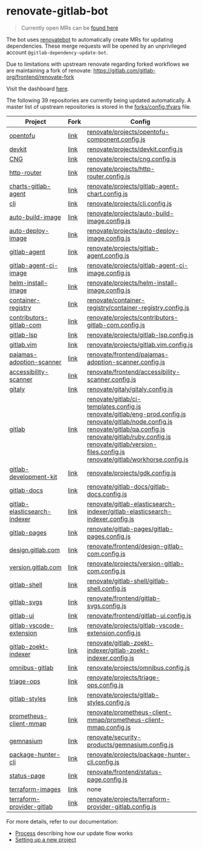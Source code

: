 # renovate-gitlab-bot

> Currently open MRs can be [found here](https://gitlab.com/dashboard/merge_requests?scope=all&utf8=%E2%9C%93&state=opened&author_username=gitlab-dependency-update-bot)

The bot uses [renovatebot](https://github.com/renovatebot/renovate) to
automatically create MRs for updating dependencies. These merge requests will be opened by an unprivileged account `@gitlab-dependency-update-bot`.

Due to limitations with upstream renovate regarding forked workflows we are maintaining a fork of renovate:
https://gitlab.com/gitlab-org/frontend/renovate-fork

Visit the dashboard [here](https://gitlab-org.gitlab.io/frontend/renovate-gitlab-bot/).

<!-- rep -->

The following 39 repositories are currently being updated automatically.
A master list of upstream repositories is stored in the [forks/config.tfvars](./forks/config.tfvars) file.

| Project                          | Fork                                      | Config                                                                                                                                                                                                                                                                                                                                                                                                                                                                                                                                                                                 |
| -------------------------------- | ----------------------------------------- | -------------------------------------------------------------------------------------------------------------------------------------------------------------------------------------------------------------------------------------------------------------------------------------------------------------------------------------------------------------------------------------------------------------------------------------------------------------------------------------------------------------------------------------------------------------------------------------- |
| [opentofu][]                     | [link][opentofu_fork]                     | [renovate/projects/opentofu-component.config.js](./[renovate/projects/opentofu-component.config.js])                                                                                                                                                                                                                                                                                                                                                                                                                                                                                   |
| [devkit][]                       | [link][devkit_fork]                       | [renovate/projects/devkit.config.js](./[renovate/projects/devkit.config.js])                                                                                                                                                                                                                                                                                                                                                                                                                                                                                                           |
| [CNG][]                          | [link][CNG_fork]                          | [renovate/projects/cng.config.js](./[renovate/projects/cng.config.js])                                                                                                                                                                                                                                                                                                                                                                                                                                                                                                                 |
| [http-router][]                  | [link][http-router_fork]                  | [renovate/projects/http-router.config.js](./[renovate/projects/http-router.config.js])                                                                                                                                                                                                                                                                                                                                                                                                                                                                                                 |
| [charts-gitlab-agent][]          | [link][charts-gitlab-agent_fork]          | [renovate/projects/gitlab-agent-chart.config.js](./[renovate/projects/gitlab-agent-chart.config.js])                                                                                                                                                                                                                                                                                                                                                                                                                                                                                   |
| [cli][]                          | [link][cli_fork]                          | [renovate/projects/cli.config.js](./[renovate/projects/cli.config.js])                                                                                                                                                                                                                                                                                                                                                                                                                                                                                                                 |
| [auto-build-image][]             | [link][auto-build-image_fork]             | [renovate/projects/auto-build-image.config.js](./[renovate/projects/auto-build-image.config.js])                                                                                                                                                                                                                                                                                                                                                                                                                                                                                       |
| [auto-deploy-image][]            | [link][auto-deploy-image_fork]            | [renovate/projects/auto-deploy-image.config.js](./[renovate/projects/auto-deploy-image.config.js])                                                                                                                                                                                                                                                                                                                                                                                                                                                                                     |
| [gitlab-agent][]                 | [link][gitlab-agent_fork]                 | [renovate/projects/gitlab-agent.config.js](./[renovate/projects/gitlab-agent.config.js])                                                                                                                                                                                                                                                                                                                                                                                                                                                                                               |
| [gitlab-agent-ci-image][]        | [link][gitlab-agent-ci-image_fork]        | [renovate/projects/gitlab-agent-ci-image.config.js](./[renovate/projects/gitlab-agent-ci-image.config.js])                                                                                                                                                                                                                                                                                                                                                                                                                                                                             |
| [helm-install-image][]           | [link][helm-install-image_fork]           | [renovate/projects/helm-install-image.config.js](./[renovate/projects/helm-install-image.config.js])                                                                                                                                                                                                                                                                                                                                                                                                                                                                                   |
| [container-registry][]           | [link][container-registry_fork]           | [renovate/container-registry/container-registry.config.js](./[renovate/container-registry/container-registry.config.js])                                                                                                                                                                                                                                                                                                                                                                                                                                                               |
| [contributors-gitlab-com][]      | [link][contributors-gitlab-com_fork]      | [renovate/projects/contributors-gitlab-com.config.js](./[renovate/projects/contributors-gitlab-com.config.js])                                                                                                                                                                                                                                                                                                                                                                                                                                                                         |
| [gitlab-lsp][]                   | [link][gitlab-lsp_fork]                   | [renovate/projects/gitlab-lsp.config.js](./[renovate/projects/gitlab-lsp.config.js])                                                                                                                                                                                                                                                                                                                                                                                                                                                                                                   |
| [gitlab.vim][]                   | [link][gitlab.vim_fork]                   | [renovate/projects/gitlab.vim.config.js](./[renovate/projects/gitlab.vim.config.js])                                                                                                                                                                                                                                                                                                                                                                                                                                                                                                   |
| [pajamas-adoption-scanner][]     | [link][pajamas-adoption-scanner_fork]     | [renovate/frontend/pajamas-adoption-scanner.config.js](./[renovate/frontend/pajamas-adoption-scanner.config.js])                                                                                                                                                                                                                                                                                                                                                                                                                                                                       |
| [accessibility-scanner][]        | [link][accessibility-scanner_fork]        | [renovate/frontend/accessibility-scanner.config.js](./[renovate/frontend/accessibility-scanner.config.js])                                                                                                                                                                                                                                                                                                                                                                                                                                                                             |
| [gitaly][]                       | [link][gitaly_fork]                       | [renovate/gitaly/gitaly.config.js](./[renovate/gitaly/gitaly.config.js])                                                                                                                                                                                                                                                                                                                                                                                                                                                                                                               |
| [gitlab][]                       | [link][gitlab_fork]                       | [renovate/gitlab/ci-templates.config.js](./[renovate/gitlab/ci-templates.config.js]) <br/> [renovate/gitlab/eng-prod.config.js](./[renovate/gitlab/eng-prod.config.js]) <br/> [renovate/gitlab/node.config.js](./[renovate/gitlab/node.config.js]) <br/> [renovate/gitlab/qa.config.js](./[renovate/gitlab/qa.config.js]) <br/> [renovate/gitlab/ruby.config.js](./[renovate/gitlab/ruby.config.js]) <br/> [renovate/gitlab/version-files.config.js](./[renovate/gitlab/version-files.config.js]) <br/> [renovate/gitlab/workhorse.config.js](./[renovate/gitlab/workhorse.config.js]) |
| [gitlab-development-kit][]       | [link][gitlab-development-kit_fork]       | [renovate/projects/gdk.config.js](./[renovate/projects/gdk.config.js])                                                                                                                                                                                                                                                                                                                                                                                                                                                                                                                 |
| [gitlab-docs][]                  | [link][gitlab-docs_fork]                  | [renovate/gitlab-docs/gitlab-docs.config.js](./[renovate/gitlab-docs/gitlab-docs.config.js])                                                                                                                                                                                                                                                                                                                                                                                                                                                                                           |
| [gitlab-elasticsearch-indexer][] | [link][gitlab-elasticsearch-indexer_fork] | [renovate/gitlab-elasticsearch-indexer/gitlab-elasticsearch-indexer.config.js](./[renovate/gitlab-elasticsearch-indexer/gitlab-elasticsearch-indexer.config.js])                                                                                                                                                                                                                                                                                                                                                                                                                       |
| [gitlab-pages][]                 | [link][gitlab-pages_fork]                 | [renovate/gitlab-pages/gitlab-pages.config.js](./[renovate/gitlab-pages/gitlab-pages.config.js])                                                                                                                                                                                                                                                                                                                                                                                                                                                                                       |
| [design.gitlab.com][]            | [link][design.gitlab.com_fork]            | [renovate/frontend/design-gitlab-com.config.js](./[renovate/frontend/design-gitlab-com.config.js])                                                                                                                                                                                                                                                                                                                                                                                                                                                                                     |
| [version.gitlab.com][]           | [link][version.gitlab.com_fork]           | [renovate/projects/version-gitlab-com.config.js](./[renovate/projects/version-gitlab-com.config.js])                                                                                                                                                                                                                                                                                                                                                                                                                                                                                   |
| [gitlab-shell][]                 | [link][gitlab-shell_fork]                 | [renovate/gitlab-shell/gitlab-shell.config.js](./[renovate/gitlab-shell/gitlab-shell.config.js])                                                                                                                                                                                                                                                                                                                                                                                                                                                                                       |
| [gitlab-svgs][]                  | [link][gitlab-svgs_fork]                  | [renovate/frontend/gitlab-svgs.config.js](./[renovate/frontend/gitlab-svgs.config.js])                                                                                                                                                                                                                                                                                                                                                                                                                                                                                                 |
| [gitlab-ui][]                    | [link][gitlab-ui_fork]                    | [renovate/frontend/gitlab-ui.config.js](./[renovate/frontend/gitlab-ui.config.js])                                                                                                                                                                                                                                                                                                                                                                                                                                                                                                     |
| [gitlab-vscode-extension][]      | [link][gitlab-vscode-extension_fork]      | [renovate/projects/gitlab-vscode-extension.config.js](./[renovate/projects/gitlab-vscode-extension.config.js])                                                                                                                                                                                                                                                                                                                                                                                                                                                                         |
| [gitlab-zoekt-indexer][]         | [link][gitlab-zoekt-indexer_fork]         | [renovate/gitlab-zoekt-indexer/gitlab-zoekt-indexer.config.js](./[renovate/gitlab-zoekt-indexer/gitlab-zoekt-indexer.config.js])                                                                                                                                                                                                                                                                                                                                                                                                                                                       |
| [omnibus-gitlab][]               | [link][omnibus-gitlab_fork]               | [renovate/projects/omnibus.config.js](./[renovate/projects/omnibus.config.js])                                                                                                                                                                                                                                                                                                                                                                                                                                                                                                         |
| [triage-ops][]                   | [link][triage-ops_fork]                   | [renovate/projects/triage-ops.config.js](./[renovate/projects/triage-ops.config.js])                                                                                                                                                                                                                                                                                                                                                                                                                                                                                                   |
| [gitlab-styles][]                | [link][gitlab-styles_fork]                | [renovate/projects/gitlab-styles.config.js](./[renovate/projects/gitlab-styles.config.js])                                                                                                                                                                                                                                                                                                                                                                                                                                                                                             |
| [prometheus-client-mmap][]       | [link][prometheus-client-mmap_fork]       | [renovate/prometheus-client-mmap/prometheus-client-mmap.config.js](./[renovate/prometheus-client-mmap/prometheus-client-mmap.config.js])                                                                                                                                                                                                                                                                                                                                                                                                                                               |
| [gemnasium][]                    | [link][gemnasium_fork]                    | [renovate/security-products/gemnasium.config.js](./[renovate/security-products/gemnasium.config.js])                                                                                                                                                                                                                                                                                                                                                                                                                                                                                   |
| [package-hunter-cli][]           | [link][package-hunter-cli_fork]           | [renovate/projects/package-hunter-cli.config.js](./[renovate/projects/package-hunter-cli.config.js])                                                                                                                                                                                                                                                                                                                                                                                                                                                                                   |
| [status-page][]                  | [link][status-page_fork]                  | [renovate/frontend/status-page.config.js](./[renovate/frontend/status-page.config.js])                                                                                                                                                                                                                                                                                                                                                                                                                                                                                                 |
| [terraform-images][]             | [link][terraform-images_fork]             | none                                                                                                                                                                                                                                                                                                                                                                                                                                                                                                                                                                                   |
| [terraform-provider-gitlab][]    | [link][terraform-provider-gitlab_fork]    | [renovate/projects/terraform-provider-gitlab.config.js](./[renovate/projects/terraform-provider-gitlab.config.js])                                                                                                                                                                                                                                                                                                                                                                                                                                                                     |

[opentofu]: https://gitlab.com/components/opentofu
[opentofu_fork]: https://gitlab.com/gitlab-renovate-forks/opentofu
[devkit]: https://gitlab.com/gitlab-org/analytics-section/product-analytics/devkit
[devkit_fork]: https://gitlab.com/gitlab-renovate-forks/devkit
[CNG]: https://gitlab.com/gitlab-org/build/CNG
[CNG_fork]: https://gitlab.com/gitlab-renovate-forks/CNG
[http-router]: https://gitlab.com/gitlab-org/cells/http-router
[http-router_fork]: https://gitlab.com/gitlab-renovate-forks/http-router
[charts-gitlab-agent]: https://gitlab.com/gitlab-org/charts/gitlab-agent
[charts-gitlab-agent_fork]: https://gitlab.com/gitlab-renovate-forks/charts-gitlab-agent
[cli]: https://gitlab.com/gitlab-org/cli
[cli_fork]: https://gitlab.com/gitlab-renovate-forks/cli
[auto-build-image]: https://gitlab.com/gitlab-org/cluster-integration/auto-build-image
[auto-build-image_fork]: https://gitlab.com/gitlab-renovate-forks/auto-build-image
[auto-deploy-image]: https://gitlab.com/gitlab-org/cluster-integration/auto-deploy-image
[auto-deploy-image_fork]: https://gitlab.com/gitlab-renovate-forks/auto-deploy-image
[gitlab-agent]: https://gitlab.com/gitlab-org/cluster-integration/gitlab-agent
[gitlab-agent_fork]: https://gitlab.com/gitlab-renovate-forks/gitlab-agent
[gitlab-agent-ci-image]: https://gitlab.com/gitlab-org/cluster-integration/gitlab-agent-ci-image
[gitlab-agent-ci-image_fork]: https://gitlab.com/gitlab-renovate-forks/gitlab-agent-ci-image
[helm-install-image]: https://gitlab.com/gitlab-org/cluster-integration/helm-install-image
[helm-install-image_fork]: https://gitlab.com/gitlab-renovate-forks/helm-install-image
[container-registry]: https://gitlab.com/gitlab-org/container-registry
[container-registry_fork]: https://gitlab.com/gitlab-renovate-forks/container-registry
[contributors-gitlab-com]: https://gitlab.com/gitlab-org/developer-relations/contributor-success/contributors-gitlab-com
[contributors-gitlab-com_fork]: https://gitlab.com/gitlab-renovate-forks/contributors-gitlab-com
[gitlab-lsp]: https://gitlab.com/gitlab-org/editor-extensions/gitlab-lsp
[gitlab-lsp_fork]: https://gitlab.com/gitlab-renovate-forks/gitlab-lsp
[gitlab.vim]: https://gitlab.com/gitlab-org/editor-extensions/gitlab.vim
[gitlab.vim_fork]: https://gitlab.com/gitlab-renovate-forks/gitlab.vim
[pajamas-adoption-scanner]: https://gitlab.com/gitlab-org/frontend/pajamas-adoption-scanner
[pajamas-adoption-scanner_fork]: https://gitlab.com/gitlab-renovate-forks/pajamas-adoption-scanner
[accessibility-scanner]: https://gitlab.com/gitlab-org/frontend/playground/accessibility-scanner
[accessibility-scanner_fork]: https://gitlab.com/gitlab-renovate-forks/accessibility-scanner
[gitaly]: https://gitlab.com/gitlab-org/gitaly
[gitaly_fork]: https://gitlab.com/gitlab-renovate-forks/gitaly
[gitlab]: https://gitlab.com/gitlab-org/gitlab
[gitlab_fork]: https://gitlab.com/gitlab-renovate-forks/gitlab
[gitlab-development-kit]: https://gitlab.com/gitlab-org/gitlab-development-kit
[gitlab-development-kit_fork]: https://gitlab.com/gitlab-renovate-forks/gitlab-development-kit
[gitlab-docs]: https://gitlab.com/gitlab-org/gitlab-docs
[gitlab-docs_fork]: https://gitlab.com/gitlab-renovate-forks/gitlab-docs
[gitlab-elasticsearch-indexer]: https://gitlab.com/gitlab-org/gitlab-elasticsearch-indexer
[gitlab-elasticsearch-indexer_fork]: https://gitlab.com/gitlab-renovate-forks/gitlab-elasticsearch-indexer
[gitlab-pages]: https://gitlab.com/gitlab-org/gitlab-pages
[gitlab-pages_fork]: https://gitlab.com/gitlab-renovate-forks/gitlab-pages
[design.gitlab.com]: https://gitlab.com/gitlab-org/gitlab-services/design.gitlab.com
[design.gitlab.com_fork]: https://gitlab.com/gitlab-renovate-forks/design.gitlab.com
[version.gitlab.com]: https://gitlab.com/gitlab-org/gitlab-services/version.gitlab.com
[version.gitlab.com_fork]: https://gitlab.com/gitlab-renovate-forks/version.gitlab.com
[gitlab-shell]: https://gitlab.com/gitlab-org/gitlab-shell
[gitlab-shell_fork]: https://gitlab.com/gitlab-renovate-forks/gitlab-shell
[gitlab-svgs]: https://gitlab.com/gitlab-org/gitlab-svgs
[gitlab-svgs_fork]: https://gitlab.com/gitlab-renovate-forks/gitlab-svgs
[gitlab-ui]: https://gitlab.com/gitlab-org/gitlab-ui
[gitlab-ui_fork]: https://gitlab.com/gitlab-renovate-forks/gitlab-ui
[gitlab-vscode-extension]: https://gitlab.com/gitlab-org/gitlab-vscode-extension
[gitlab-vscode-extension_fork]: https://gitlab.com/gitlab-renovate-forks/gitlab-vscode-extension
[gitlab-zoekt-indexer]: https://gitlab.com/gitlab-org/gitlab-zoekt-indexer
[gitlab-zoekt-indexer_fork]: https://gitlab.com/gitlab-renovate-forks/gitlab-zoekt-indexer
[omnibus-gitlab]: https://gitlab.com/gitlab-org/omnibus-gitlab
[omnibus-gitlab_fork]: https://gitlab.com/gitlab-renovate-forks/omnibus-gitlab
[triage-ops]: https://gitlab.com/gitlab-org/quality/triage-ops
[triage-ops_fork]: https://gitlab.com/gitlab-renovate-forks/triage-ops
[gitlab-styles]: https://gitlab.com/gitlab-org/ruby/gems/gitlab-styles
[gitlab-styles_fork]: https://gitlab.com/gitlab-renovate-forks/gitlab-styles
[prometheus-client-mmap]: https://gitlab.com/gitlab-org/ruby/gems/prometheus-client-mmap
[prometheus-client-mmap_fork]: https://gitlab.com/gitlab-renovate-forks/prometheus-client-mmap
[gemnasium]: https://gitlab.com/gitlab-org/security-products/analyzers/gemnasium
[gemnasium_fork]: https://gitlab.com/gitlab-renovate-forks/gemnasium
[package-hunter-cli]: https://gitlab.com/gitlab-org/security-products/package-hunter-cli
[package-hunter-cli_fork]: https://gitlab.com/gitlab-renovate-forks/package-hunter-cli
[status-page]: https://gitlab.com/gitlab-org/status-page
[status-page_fork]: https://gitlab.com/gitlab-renovate-forks/status-page
[terraform-images]: https://gitlab.com/gitlab-org/terraform-images
[terraform-images_fork]: https://gitlab.com/gitlab-renovate-forks/terraform-images
[terraform-provider-gitlab]: https://gitlab.com/gitlab-org/terraform-provider-gitlab
[terraform-provider-gitlab_fork]: https://gitlab.com/gitlab-renovate-forks/terraform-provider-gitlab

<!-- rep -->

For more details, refer to our documentation:

- [Process](./docs/process.md) describing how our update flow works
- [Setting up a new project](./docs/setting-up-a-new-project.md)
